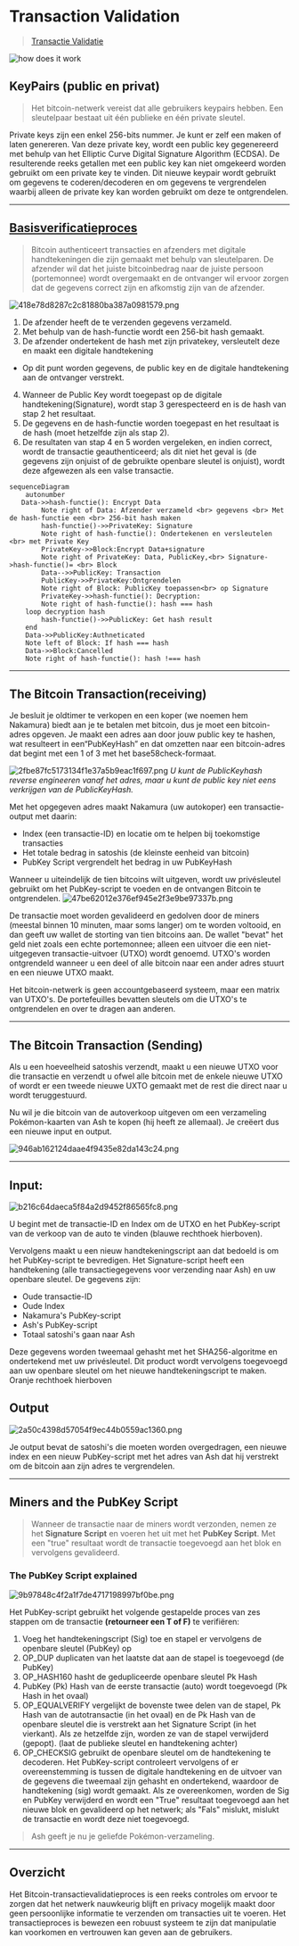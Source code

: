 # Transaction Validation
> [Transactie Validatie](https://www.ledger.com/academy/how-does-a-blockchain-transaction-work)

![how does it work](https://www.ledger.com/wp-content/uploads/2022/01/cover-32.png)

## KeyPairs (public en privat)

>Het bitcoin-netwerk vereist dat alle gebruikers keypairs hebben. Een sleutelpaar bestaat uit één publieke en één private sleutel.

Private keys zijn een enkel 256-bits nummer. Je kunt er zelf een maken of laten genereren. Van deze private key, wordt een public key gegenereerd met behulp van het Elliptic Curve Digital Signature Algorithm (ECDSA). De resulterende reeks getallen met een public key kan niet omgekeerd worden gebruikt om een private key te vinden. Dit nieuwe keypair wordt gebruikt om gegevens te coderen/decoderen en om gegevens te vergrendelen waarbij alleen de private key kan worden gebruikt om deze te ontgrendelen.

---
## [Basisverificatieproces](https://www.deltecbank.com/2021/10/05/bitcoin-transaction-validation-what-exactly-goes-on-under-the-hood/?locale=en)

> Bitcoin authenticeert transacties en afzenders met digitale handtekeningen die zijn gemaakt met behulp van sleutelparen. De afzender wil dat het juiste bitcoinbedrag naar de juiste persoon (portemonnee) wordt overgemaakt en de ontvanger wil ervoor zorgen dat de gegevens correct zijn en afkomstig zijn van de afzender.

![418e78d8287c2c81880ba387a0981579.png](https://www.deltecbank.com/wp-content/uploads/2021/10/pic2.jpg)

1. De afzender heeft de te verzenden gegevens verzameld.
2. Met behulp van de hash-functie wordt een 256-bit hash gemaakt.
3. De afzender ondertekent de hash met zijn privatekey, versleutelt deze en maakt een digitale handtekening

- Op dit punt worden gegevens, de public key en de digitale handtekening aan de ontvanger verstrekt.

4. Wanneer de Public Key wordt toegepast op de digitale handtekening(Signature), wordt stap 3 gerespecteerd en is de hash van stap 2 het resultaat.
5. De gegevens en de hash-functie worden toegepast en het resultaat is de hash (moet hetzelfde zijn als stap 2).
6. De resultaten van stap 4 en 5 worden vergeleken, en indien correct, wordt de transactie geauthenticeerd; als dit niet het geval is (de gegevens zijn onjuist of de gebruikte openbare sleutel is onjuist), wordt deze afgewezen als een valse transactie.

```mermaid
sequenceDiagram
    autonumber
   Data->>hash-functie(): Encrypt Data
		Note right of Data: Afzender verzameld <br> gegevens <br> Met de hash-functie een <br> 256-bit hash maken
		hash-functie()->>PrivateKey: Signature
		Note right of hash-functie(): Ondertekenen en versleutelen <br> met Private Key
		PrivateKey->>Block:Encrypt Data+signature
		Note right of PrivateKey: Data, PublicKey,<br> Signature->hash-functie()= <br> Block
		Data-->>PublicKey: Transaction
		PublicKey->>PrivateKey:Ontgrendelen
		Note right of Block: PublicKey toepassen<br> op Signature
		PrivateKey->>hash-functie(): Decryption: 
		Note right of hash-functie(): hash === hash
    loop decryption hash
        hash-functie()->>PublicKey: Get hash result
    end
	Data->>PublicKey:Authneticated
	Note left of Block: If hash === hash
	Data->>Block:Cancelled
	Note right of hash-functie(): hash !=== hash

```

---
## The Bitcoin Transaction(receiving)

Je besluit je oldtimer te verkopen en een koper (we noemen hem Nakamura) biedt aan je te betalen met bitcoin, dus je moet een bitcoin-adres opgeven. Je maakt een adres aan door jouw public key te hashen, wat resulteert in een“PubKeyHash” en dat omzetten naar een bitcoin-adres dat begint met een 1 of 3 met het base58check-formaat.

![2fbe87fc5173134f1e37a5b9eac1f697.png](https://www.deltecbank.com/wp-content/uploads/2021/10/pic3.jpg)
*U kunt de PublicKeyhash reverse engineeren vanaf het adres, maar u kunt de public key niet eens verkrijgen van de PublicKeyHash.*

Met het opgegeven adres maakt Nakamura (uw autokoper) een transactie-output met daarin:

- Index (een transactie-ID) en locatie om te helpen bij toekomstige transacties
- Het totale bedrag in satoshis (de kleinste eenheid van bitcoin)
- PubKey Script vergrendelt het bedrag in uw PubKeyHash

Wanneer u uiteindelijk de tien bitcoins wilt uitgeven, wordt uw privésleutel gebruikt om het PubKey-script te voeden en de ontvangen Bitcoin te ontgrendelen.
![47be62012e376ef945e2f3e9be97337b.png](http://www.deltecbank.com/wp-content/uploads/2021/10/pic4.jpg)

De transactie moet worden gevalideerd en gedolven door de miners (meestal binnen 10 minuten, maar soms langer) om te worden voltooid, en dan geeft uw wallet de storting van tien bitcoins aan. De wallet "bevat" het geld niet zoals een echte portemonnee; alleen een uitvoer die een niet-uitgegeven transactie-uitvoer (UTXO) wordt genoemd. UTXO's worden ontgrendeld wanneer u een deel of alle bitcoin naar een ander adres stuurt en een nieuwe UTXO maakt.

Het bitcoin-netwerk is geen accountgebaseerd systeem, maar een matrix van UTXO's. De portefeuilles bevatten sleutels om die UTXO's te ontgrendelen en over te dragen aan anderen.

---
## The Bitcoin Transaction (Sending)

Als u een hoeveelheid satoshis verzendt, maakt u een nieuwe UTXO voor die transactie en verzendt u ofwel alle bitcoin met de enkele nieuwe UTXO of wordt er een tweede nieuwe UXTO gemaakt met de rest die direct naar u wordt teruggestuurd.

Nu wil je die bitcoin van de autoverkoop uitgeven om een verzameling Pokémon-kaarten van Ash te kopen (hij heeft ze allemaal). Je creëert dus een nieuwe input en output.

![946ab162124daae4f9435e82da143c24.png](https://www.deltecbank.com/wp-content/uploads/2021/10/pic5.jpg)

---
## Input:
![b216c64daeca5f84a2d9452f86565fc8.png](https://www.deltecbank.com/wp-content/uploads/2021/10/pic6.jpg)

U begint met de transactie-ID en Index om de UTXO en het PubKey-script van de verkoop van de auto te vinden (blauwe rechthoek hierboven).

Vervolgens maakt u een nieuw handtekeningscript aan dat bedoeld is om het PubKey-script te bevredigen. Het Signature-script heeft een handtekening (alle transactiegegevens voor verzending naar Ash) en uw openbare sleutel. De gegevens zijn:

- Oude transactie-ID
- Oude Index
- Nakamura's PubKey-script
- Ash's PubKey-script
- Totaal satoshi's gaan naar Ash

Deze gegevens worden tweemaal gehasht met het SHA256-algoritme en ondertekend met uw privésleutel. Dit product wordt vervolgens toegevoegd aan uw openbare sleutel om het nieuwe handtekeningscript te maken. Oranje rechthoek hierboven

## Output
![2a50c4398d57054f9ec44b0559ac1360.png](https://www.deltecbank.com/wp-content/uploads/2021/10/pic7-e1633466782776.jpg)

Je output bevat de satoshi's die moeten worden overgedragen, een nieuwe index en een nieuw PubKey-script met het adres van Ash dat hij verstrekt om de bitcoin aan zijn adres te vergrendelen.

---
## Miners and the PubKey Script

> Wanneer de transactie naar de miners wordt verzonden, nemen ze het **Signature Script** en voeren het uit met het **PubKey Script**. Met een "true" resultaat wordt de transactie toegevoegd aan het blok en vervolgens gevalideerd.

### The PubKey Script explained
![9b97848c4f2a1f7de4717198997bf0be.png](https://www.deltecbank.com/wp-content/uploads/2021/10/pic8.jpg)

Het PubKey-script gebruikt het volgende gestapelde proces van zes stappen om de transactie **(retourneer een T of F)** te verifiëren:

1. Voeg het handtekeningscript (Sig) toe en stapel er vervolgens de openbare sleutel (PubKey) op
2. OP_DUP duplicaten van het laatste dat aan de stapel is toegevoegd (de PubKey)
3. OP_HASH160 hasht de gedupliceerde openbare sleutel Pk Hash
4. PubKey (Pk) Hash van de eerste transactie (auto) wordt toegevoegd (Pk Hash in het ovaal)
5. OP_EQUALVERIFY vergelijkt de bovenste twee delen van de stapel, Pk Hash van de autotransactie (in het ovaal) en de Pk Hash van de openbare sleutel die is verstrekt aan het Signature Script (in het vierkant). Als ze hetzelfde zijn, worden ze van de stapel verwijderd (gepopt). (laat de publieke sleutel en handtekening achter)
6. OP_CHECKSIG gebruikt de openbare sleutel om de handtekening te decoderen. Het PubKey-script controleert vervolgens of er overeenstemming is tussen de digitale handtekening en de uitvoer van de gegevens die tweemaal zijn gehasht en ondertekend, waardoor de handtekening (sig) wordt gemaakt. Als ze overeenkomen, worden de Sig en PubKey verwijderd en wordt een "True" resultaat toegevoegd aan het nieuwe blok en gevalideerd op het netwerk; als "Fals" mislukt, mislukt de transactie en wordt deze niet toegevoegd.
> Ash geeft je nu je geliefde Pokémon-verzameling.

---
## Overzicht

Het Bitcoin-transactievalidatieproces is een reeks controles om ervoor te zorgen dat het netwerk nauwkeurig blijft en privacy mogelijk maakt door geen persoonlijke informatie te verzenden om transacties uit te voeren. Het transactieproces is bewezen een robuust systeem te zijn dat manipulatie kan voorkomen en vertrouwen kan geven aan de gebruikers.